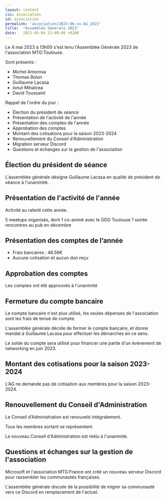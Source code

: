 ```yaml
---
layout: content
css: association
id: association
permalink: 'association/2023-06-xx-AG_2023'
title:  "Assemblée Générale 2023"
date:   2023-05-04 13:00:00 +0200
---
```


Le 4 mai 2023 à 13h00 s'est tenu l'Assemblée Générale 2023 de l'association MTG:Toulouse.

Sont présents :

- Michel Amorosa
- Thomas Bolon
- Guillaume Lacasa
- Ionut Mihalcea
- David Toussaint

Rappel de l'ordre du jour :
- Élection du président de séance
- Présentation de l'activité de l'année
- Présentation des comptes de l'année
- Approbation des comptes
- Montant des cotisations pour la saison 2023-2024
- Renouvellement du Conseil d'Administration
- Migration serveur Discord
- Questions et échanges sur la gestion de l'association

## Élection du président de séance

L'assemblée générale désigne Guillaume Lacasa en qualité de président de séance à l'unanimité.

## Présentation de l'activité de l'année

Activité au ralenti cette année.

5 meetups organisés, dont 1 co-animé avec le GDG Toulouse
1 soirée rencontres au pub en décembre

## Présentation des comptes de l’année

- Frais bancaires : 46.56€
- Aucune cotisation et aucun don reçu

## Approbation des comptes  

Les comptes ont été approuvés à l'unanimité

## Fermeture du compte bancaire

Le compte bancaire n'est plus utilisé, les seules dépenses de l'association sont les frais
de tenue de compte.

L'assemblée générale décide de fermer le compte bancaire, et donne mandat à Guillaume Lacasa
pour effectuer les démarches en ce sens.

Le solde du compte sera utilisé pour financer une partie d'un évènement de networking en juin 2023.

## Montant des cotisations pour la saison 2023-2024

L'AG ne demande pas de cotisation aux membres pour la saison 2023-2024.

## Renouvellement du Conseil d'Administration

Le Conseil d'Administration est renouvelé intégralement.

Tous les membres sortant se représentent.

Le nouveau Conseil d'Administration est réélu à l'unanimité.

## Questions et échanges sur la gestion de l'association

Microsoft et l'association MTG:France ont créé un nouveau serveur Discord pour rassembler les communautés françaises.

L'assemblée générale discute de la possibilité de migrer sa communauté vers ce Discord en remplacement de l'actuel.
